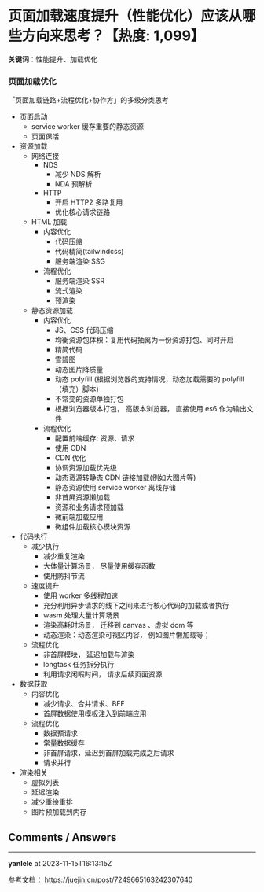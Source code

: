 # 页面加载速度提升（性能优化）应该从哪些方向来思考？【热度: 1,099】

**关键词**：性能提升、加载优化

### 页面加载优化

「页面加载链路+流程优化+协作方」的多级分类思考

- 页面启动
    - service worker 缓存重要的静态资源
    - 页面保活
- 资源加载
    - 网络连接
        - NDS
            - 减少 NDS 解析
            - NDA 预解析
        - HTTP
            - 开启 HTTP2 多路复用
            - 优化核心请求链路
    - HTML 加载
        - 内容优化
            - 代码压缩
            - 代码精简(tailwindcss)
            - 服务端渲染 SSG
        - 流程优化
            - 服务端渲染 SSR
            - 流式渲染
            - 预渲染
    - 静态资源加载
        - 内容优化
            - JS、CSS 代码压缩
            - 均衡资源包体积：复用代码抽离为一份资源打包、同时开启
            - 精简代码
            - 雪碧图
            - 动态图片降质量
            - 动态 polyfill (根据浏览器的支持情况，动态加载需要的 polyfill（填充）脚本)
            - 不常变的资源单独打包
            - 根据浏览器版本打包， 高版本浏览器， 直接使用 es6 作为输出文件
        - 流程优化
            - 配置前端缓存: 资源、请求
            - 使用 CDN
            - CDN 优化
            - 协调资源加载优先级
            - 动态资源转静态 CDN 链接加载(例如大图片等)
            - 静态资源使用 service worker 离线存储
            - 非首屏资源懒加载
            - 资源和业务请求预加载
            - 微前端加载应用
            - 微组件加载核心模块资源
- 代码执行
    - 减少执行
        - 减少重复渲染
        - 大体量计算场景， 尽量使用缓存函数
        - 使用防抖节流
    - 速度提升
        - 使用 worker 多线程加速
        - 充分利用异步请求的线下之间来进行核心代码的加载或者执行
        - wasm 处理大量计算场景
        - 渲染高耗时场景， 迁移到 canvas 、虚拟 dom 等
        - 动态渲染：动态渲染可视区内容， 例如图片懒加载等；
    - 流程优化
        - 非首屏模块， 延迟加载与渲染
        - longtask 任务拆分执行
        - 利用请求闲暇时间， 请求后续页面资源
- 数据获取
    - 内容优化
        - 减少请求、合并请求、BFF
        - 首屏数据使用模板注入到前端应用
    - 流程优化
        - 数据预请求
        - 常量数据缓存
        - 非首屏请求，延迟到首屏加载完成之后请求
        - 请求并行
- 渲染相关
    - 虚拟列表
    - 延迟渲染
    - 减少重绘重排
    - 图片预加载到内存
    


## Comments / Answers

---

**yanlele** at 2023-11-15T16:13:15Z

参考文档： https://juejin.cn/post/7249665163242307640